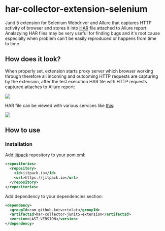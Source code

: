 # har-collector-extension-selenium

Junit 5 extension for Selenium Webdriver and Allure that captures HTTP activity of browser and stores it into [HAR](https://en.wikipedia.org/wiki/HAR_(file_format)) file attached to Allure report. Analazying HAR files may be very useful for finding bugs and it's root cause especially when problem can't be easily reproduced or happens from time to time.

## How does it look?

When properly set, extension starts proxy server which browser working through therefore all incoming and outcoming HTTP requests are capturing by the extension, after the test execution HAR file with HTTP requests captured attaches to Allure report:

![](https://github.com/kotvertolet/har-collector-junit5-extension/blob/master/screenshots/har_allure_report.jpg)

HAR file can be viewed with various services like [this](http://www.softwareishard.com/har/viewer/):

![](https://github.com/kotvertolet/har-collector-junit5-extension/blob/master/screenshots/har_viewer_screenshot.jpg)

## How to use

### Installation
Add [jitpack](https://jitpack.io/) repository to your pom.xml:
```xml	
<repositories>
  <repository>
    <id>jitpack.io</id>
    <url>https://jitpack.io</url>
  </repository>
</repositories>
```
Add dependency to your dependencies section:
```xml
<dependency>
  <groupId>com.github.kotvertolet</groupId>
  <artifactId>har-collector-junit5-extension</artifactId>
  <version>LAST_VERSION</version>
</dependency>
```
